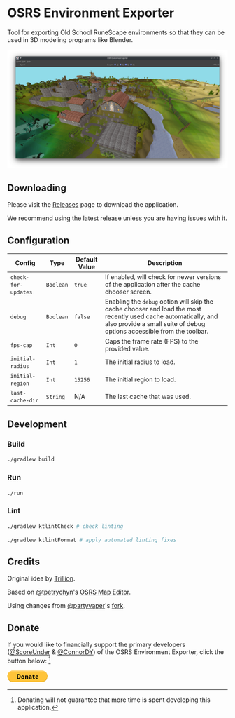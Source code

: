 # OSRS Environment Exporter

Tool for exporting Old School RuneScape environments so that they can be used in 3D modeling programs like Blender.

![Screenshot of the application](./docs/screenshot.png)

## Downloading

Please visit the [Releases](https://github.com/ConnorDY/OSRS-Environment-Exporter/releases) page to download the application.

We recommend using the latest release unless you are having issues with it.

## Configuration

| Config              | Type      | Default Value | Description                                                                                                                                                                               |
|---------------------|-----------|---------------|-------------------------------------------------------------------------------------------------------------------------------------------------------------------------------------------|
| `check-for-updates` | `Boolean` | `true`        | If enabled, will check for newer versions of the application after the cache chooser screen.                                                                                              |
| `debug`             | `Boolean` | `false`       | Enabling the `debug` option will skip the cache chooser and load the most recently used cache automatically, and also provide a small suite of debug options accessible from the toolbar. |
| `fps-cap`           | `Int`     | `0`           | Caps the frame rate (FPS) to the provided value.                                                                                                                                          |
| `initial-radius`    | `Int`     | `1`           | The initial radius to load.                                                                                                                                                               |
| `initial-region`    | `Int`     | `15256`       | The initial region to load.                                                                                                                                                               |
| `last-cache-dir`    | `String`  | N/A           | The last cache that was used.                                                                                                                                                             |

## Development

### Build

```bash
./gradlew build
```

### Run

```bash
./run
```

### Lint

```bash
./gradlew ktlintCheck # check linting
```

```bash
./gradlew ktlintFormat # apply automated linting fixes
```

## Credits

Original idea by [Trillion](https://twitter.com/TrillionStudios).

Based on [@tpetrychyn](https://github.com/tpetrychyn)'s [OSRS Map Editor](https://github.com/tpetrychyn/osrs-map-editor).

Using changes from [@partyvaper](https://github.com/partyvaper)'s [fork](https://github.com/partyvaper/osrs-map-editor).

## Donate

If you would like to financially support the primary developers ([@ScoreUnder](https://github.com/ScoreUnder) & [@ConnorDY](https://github.com/ConnorDY)) of the OSRS Environment Exporter, click the button below: [^1]

[![Donate](./docs/donate-button.png)](https://www.paypal.com/donate/?business=DVHHXKWFYZUJL&no_recurring=0&item_name=Donations+will+go+directly+to+the+primary+developers+%28score+and+wiz%29+of+the+OSRS+Environment+Exporter.&currency_code=USD)

[^1]: Donating will not guarantee that more time is spent developing this application.

